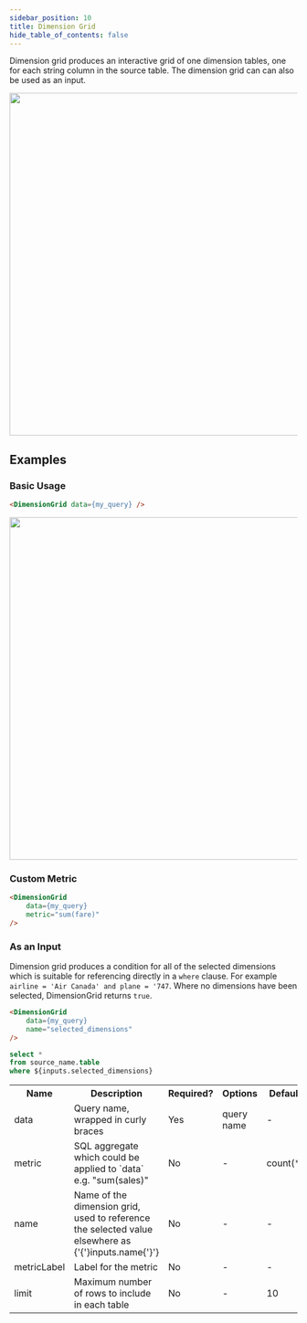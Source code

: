 ```yaml
---
sidebar_position: 10
title: Dimension Grid
hide_table_of_contents: false
---
```


Dimension grid produces an interactive grid of one dimension tables, one for each string column in the source table. The dimension grid can can also be used as an input. 

<img src="/img/dimension-grid.gif" width='600px'/> 

## Examples

### Basic Usage 


```html
<DimensionGrid data={my_query} />
```

<img src="/img/dimension-grid.png" width='600px'/> 



### Custom Metric 

```html
<DimensionGrid 
    data={my_query} 
    metric="sum(fare)"
/>
```

### As an Input 

Dimension grid produces a condition for all of the selected dimensions which is suitable for referencing directly in a `where` clause. For example `airline = 'Air Canada' and plane = '747`. Where no dimensions have been selected, DimensionGrid returns `true`. 

```html
<DimensionGrid 
    data={my_query} 
    name="selected_dimensions"
/>
```

```sql filtered_query
select *
from source_name.table
where ${inputs.selected_dimensions}
```


<table>						 
    <tr>	
        <th class='tleft'>Name</th>	
        <th class='tleft'>Description</th>	
        <th>Required?</th>	
        <th>Options</th>	
        <th>Default</th>	
    </tr>
    <tr>	
        <td>data</td>	
        <td>Query name, wrapped in curly braces</td>	
        <td class='tcenter'>Yes</td>	
        <td class='tcenter'>query name</td>	
        <td class='tcenter'>-</td>	
    </tr>
    <tr>	
        <td>metric</td>	
        <td>SQL aggregate which could be applied to `data` e.g. "sum(sales)"</td>
        <td class='tcenter'>No</td>
        <td class='tcenter'>-</td>
        <td class='tcenter'>count(*)</td>
    </tr>
    <tr>	
        <td>name</td>	
        <td>Name of the dimension grid, used to reference the selected value elsewhere as {'{'}inputs.name{'}'}</td>	
        <td class='tcenter'>No</td>	
        <td class='tcenter'>-</td>	
        <td class='tcenter'>-</td>
    </tr>
    <tr>	
        <td>metricLabel</td>	
        <td>Label for the metric</td>
        <td class='tcenter'>No</td>
        <td class='tcenter'>-</td>
        <td class='tcenter'>-</td>
    </tr>
        <tr>	
        <td>limit</td>	
        <td>Maximum number of rows to include in each table</td>
        <td class='tcenter'>No</td>
        <td class='tcenter'>-</td>
        <td class='tcenter'>10</td>
    </tr>
</table>


